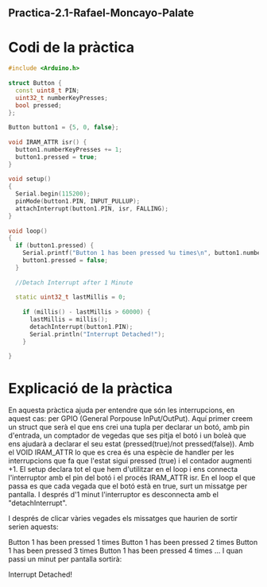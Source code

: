 ## Practica-2.1-Rafael-Moncayo-Palate

# Codi de la pràctica
```cpp
#include <Arduino.h>
 
struct Button {
  const uint8_t PIN;
  uint32_t numberKeyPresses;
  bool pressed;
};
 
Button button1 = {5, 0, false};
 
void IRAM_ATTR isr() {
  button1.numberKeyPresses += 1;
  button1.pressed = true;
}
 
void setup()
{
  Serial.begin(115200);
  pinMode(button1.PIN, INPUT_PULLUP);
  attachInterrupt(button1.PIN, isr, FALLING);
}
 
void loop()
{
  if (button1.pressed) {
    Serial.printf("Button 1 has been pressed %u times\n", button1.numberKeyPresses);
    button1.pressed = false;
  }
 
  //Detach Interrupt after 1 Minute
 
  static uint32_t lastMillis = 0;
 
    if (millis() - lastMillis > 60000) {
      lastMillis = millis();
      detachInterrupt(button1.PIN);
      Serial.println("Interrupt Detached!");
    }
 
}
```

# Explicació de la pràctica

En aquesta pràctica ajuda per entendre que són les interrupcions, en aquest cas: per GPIO (General Porpouse InPut/OutPut).
Aquí primer creem un struct que serà el que ens crei una tupla per declarar un botó, amb pin d'entrada, un comptador de vegedas que ses pitja el botó i un boleà que ens ajudarà a declarar el seu estat (pressed(true)/not pressed(false)). Amb el VOID IRAM_ATTR lo que es crea és una espècie de handler per les interrupcions que fa que l'estat sigui pressed (true) i el contador augmenti +1. 
El setup  declara tot el que hem d'utilitzar en el loop i ens connecta l'interruptor amb el pin del botó i el procés IRAM_ATTR isr. En el loop el que passa es que cada vegada que el botó està en true, surt un missatge per pantalla. I després d'1 minut l'interruptor es desconnecta amb el "detachInterrupt".

I després de clicar vàries vegades els missatges que haurien de sortir serien aquests:

Button 1 has been pressed 1 times
Button 1 has been pressed 2 times
Button 1 has been pressed 3 times
Button 1 has been pressed 4 times
... 
I quan passi un minut per pantalla sortirà:

Interrupt Detached!


